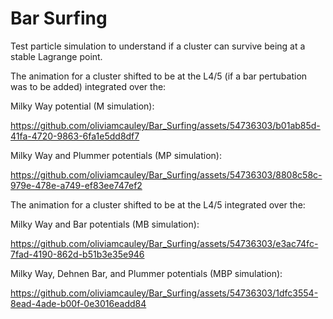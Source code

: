 # Bar Surfing
Test particle simulation to understand if a cluster can survive being at a stable Lagrange point.

The animation for a cluster shifted to be at the L4/5 (if a bar pertubation was to be added) integrated over the:

Milky Way potential (M simulation):

https://github.com/oliviamcauley/Bar_Surfing/assets/54736303/b01ab85d-41fa-4720-9863-6fa1e5dd8df7

Milky Way and Plummer potentials (MP simulation):

https://github.com/oliviamcauley/Bar_Surfing/assets/54736303/8808c58c-979e-478e-a749-ef83ee747ef2

The animation for a cluster shifted to be at the L4/5 integrated over the:

Milky Way and Bar potentials (MB simulation):

https://github.com/oliviamcauley/Bar_Surfing/assets/54736303/e3ac74fc-7fad-4190-862d-b51b3e35e946

Milky Way, Dehnen Bar, and Plummer potentials (MBP simulation):

https://github.com/oliviamcauley/Bar_Surfing/assets/54736303/1dfc3554-8ead-4ade-b00f-0e3016eadd84

